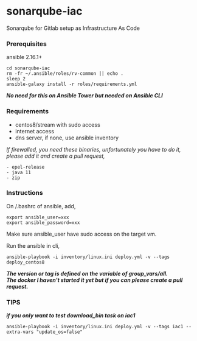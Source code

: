 # sonarqube-iac
Sonarqube for Gitlab setup as Infrastructure As Code


### Prerequisites
ansible 2.16.1+
```
cd sonarqube-iac
rm -fr ~/.ansible/roles/rv-common || echo .
sleep 2
ansible-galaxy install -r roles/requirements.yml
```
***No need for this on Ansible Tower but needed on Ansible CLI***

### Requirements
- centos8/stream with sudo access
- internet access
- dns server, if none, use ansible inventory

_If firewalled, you need these binaries, 
unfortunately you have to do it, 
please add it and create a pull request,_
```
- epel-release
- java 11
- zip
```

### Instructions

On <home>/.bashrc of ansible, add,
```
export ansible_user=xxx
export ansible_password=xxx
```
Make sure ansible_user have sudo access on the target vm.

Run the ansible in cli,
```
ansible-playbook -i inventory/linux.ini deploy.yml -v --tags deploy_centos8
```

***The version or tag is defined on the variable of group_vars/all.***</br>
***The docker I haven't started it yet but if you can please create a pull request.***</br>

### TIPS
***if you only want to test download_bin task on iac1***
```
ansible-playbook -i inventory/linux.ini deploy.yml -v --tags iac1 --extra-vars "update_os=false"
```